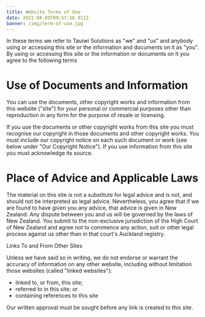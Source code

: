 ```yaml
---
title: Website Terms of Use
date: 2022-08-09T09:57:16.911Z
banner: /img/term-of-use.jpg
---
```

In these terms we refer to Tauiwi Solutions as "we" and "us" and anybody using or accessing this site or the information and documents on it as "you". By using or accessing this site or the information or documents on it you agree to the following terms

# Use of Documents and Information

You can use the documents, other copyright works and information from this website ("site") for your personal or commercial purposes other than reproduction in any form for the purpose of resale or licensing.

If you use the documents or other copyright works from this site you must recognise our copyright in those documents and other copyright works. You must include our copyright notice on each such document or work (see below under "Our Copyright Notice"). If you use information from this site you must acknowledge its source.

# Place of Advice and Applicable Laws

The material on this site is not a substitute for legal advice and is not, and should not be interpreted as legal advice. Nevertheless, you agree that if we are found to have given you any advice, that advice is given in New Zealand. Any dispute between you and us will be governed by the laws of New Zealand. You submit to the non-exclusive jurisdiction of the High Court of New Zealand and agree not to commence any action, suit or other legal process against us other than in that court's Auckland registry.

Links To and From Other Sites

Unless we have said so in writing, we do not endorse or warrant the accuracy of information on any other website, including without limitation those websites (called "linked websites"):

* linked to, or from, this site;
* referred to in this site; or
* containing references to this site

Our written approval must be sought before any link is created to this site.
